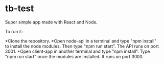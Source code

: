 # tb-test

Super simple app made with React and Node.

To run it:

*Clone the repository.
*Open node-api in a terminal and type "npm install" to install the node modules. Then type "npm run start". The API runs on port 3001.
*Open client-app in another terminal and type "npm install". Type "npm run start" once the modules are installed. It runs on port 3000.
